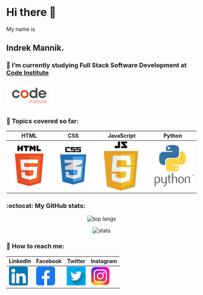 # Hi there 👋

 My name is <H2>Indrek Mannik.</H2>

### 🌱 I’m currently studying Full Stack Software Development at [Code Institute](https://codeinstitute.net/ie/) 
<p align="left">
  <img width="" height="" src="code-logo.png" alt="Code Institute">
</p>


### :book: Topics covered so far:
| HTML | CSS | JavaScript | Python |
|---|---|---|---|
| ![](/html5.png) | ![](/css3.png) | ![](/JavaScript5.png) | ![](/Python.png)



### :octocat: My GitHub stats:
<p align="center">
  <img width="" height="" src="https://github-readme-stats.vercel.app/api/top-langs/?username=Inc21&layout=compact" alt="top langs">
</p>


<p align="center">
  <img width="" height="" src="https://github-readme-stats.vercel.app/api?username=Inc21&show_icons=true&theme=transparent"  alt="stats">
</p>


### :envelope_with_arrow: How to reach me:
<div align="center"> 

| LinkedIn | Facebook | Twitter | Instagram |
|---|---|---|---|
| [![](/in_logo.png)](https://www.linkedin.com/jobs/collections/recommended/?currentJobId=3362844335/) | [![](/fb_logo.png)](https://www.facebook.com/ind.rek.5) | [![](/twitter_logo.jpeg)](https://twitter.com/intc21) | [![](/instagram_logo.png)](https://www.instagram.com/intc21/) |
</div>

 


<!--
Here are some ideas to get you started:

- 🔭 I’m currently working on ...

- 👯 I’m looking to collaborate on ...
- 🤔 I’m looking for help with ...
- 💬 Ask me about ...
- 📫 How to reach me: ...
- 😄 Pronouns: ...
- ⚡ Fun fact: ...
- 📫 

-->
